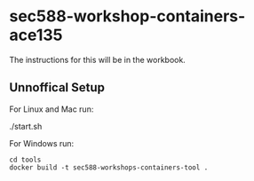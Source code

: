 # sec588-workshop-containers-ace135

The instructions for this will be in the workbook. 

## Unnoffical Setup

For Linux and Mac run:

./start.sh

For Windows run:

```
cd tools
docker build -t sec588-workshops-containers-tool .
```